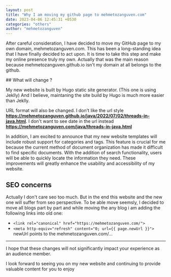 ```yaml
---
layout: post
title: "Why I am moving my github page to mehmetozanguven.com"
date: 2023-04-06 12:45:31 +0530
categories: "others"
author: "mehmetozanguven"
---
```


After careful consideration, I have decided to move my GitHub page to my own domain, mehmetozanguven.com. This has been a long-standing idea that I have finally decided to act upon. It is time to take this step and make my online presence truly my own. Actually that was the main reason because mehmetozanguven.github.io isn't my domain at all belongs to the github.

## What will change ?

My new website is built by Hugo static site generator. (This one is using Jeklly) And I believe, maintaning the site build by Hugo is much more easier than Jeklly.

URL format will also be changed. I don't like the url style **https://mehmetozanguven.github.io/java/2022/07/02/threads-in-java.html**. I don't want to see date in the url instead **https://mehmetozanguven.com/java/threads-in-java.html**

In addition, I am excited to announce that my new website templates will include robust support for categories and tags. This feature is crucial for me because the current method of document organization has made it difficult to find specific documents. With the addition of search functionality, users will be able to quickly locate the information they need. These improvements will greatly enhance the usability and accessibility of my website.

## SEO concerns

Actually I don't care seo too much. But in the end this website and the new one will suffer from seo perspective. To be able move seemsly, I decided to move all blogs part by part and while moving the any blog i am adding the following links into old one:

- `<link rel="canonical" href="https://mehmetozanguven.com/">`
- `<meta http-equiv="refresh" content="0; url={{ page.newUrl }}">` newUrl points to the mehmetozanguven.com/...

---

I hope that these changes will not significantly impact your experience as an audience member.

I look forward to seeing you on my new website and continuing to provide valuable content for you to enjoy
